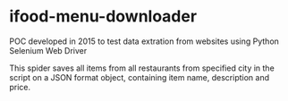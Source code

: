 # ifood-menu-downloader

POC developed in 2015 to test data extration from websites using Python Selenium Web Driver

This spider saves all items from all restaurants from specified city in the script on a JSON format object, containing item name, description and price.
